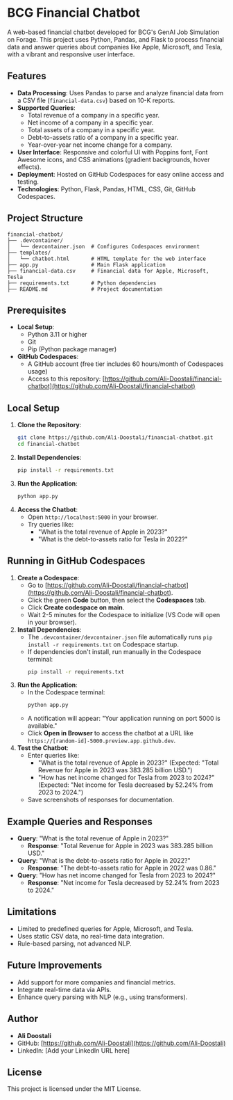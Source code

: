 # BCG Financial Chatbot

A web-based financial chatbot developed for BCG's GenAI Job Simulation on Forage. This project uses Python, Pandas, and Flask to process financial data and answer queries about companies like Apple, Microsoft, and Tesla, with a vibrant and responsive user interface.

## Features
- **Data Processing**: Uses Pandas to parse and analyze financial data from a CSV file (`financial-data.csv`) based on 10-K reports.
- **Supported Queries**:
  - Total revenue of a company in a specific year.
  - Net income of a company in a specific year.
  - Total assets of a company in a specific year.
  - Debt-to-assets ratio of a company in a specific year.
  - Year-over-year net income change for a company.
- **User Interface**: Responsive and colorful UI with Poppins font, Font Awesome icons, and CSS animations (gradient backgrounds, hover effects).
- **Deployment**: Hosted on GitHub Codespaces for easy online access and testing.
- **Technologies**: Python, Flask, Pandas, HTML, CSS, Git, GitHub Codespaces.

## Project Structure
```
financial-chatbot/
├── .devcontainer/
│   └── devcontainer.json  # Configures Codespaces environment
├── templates/
│   └── chatbot.html       # HTML template for the web interface
├── app.py                 # Main Flask application
├── financial-data.csv     # Financial data for Apple, Microsoft, Tesla
├── requirements.txt       # Python dependencies
├── README.md              # Project documentation
```

## Prerequisites
- **Local Setup**:
  - Python 3.11 or higher
  - Git
  - Pip (Python package manager)
- **GitHub Codespaces**:
  - A GitHub account (free tier includes 60 hours/month of Codespaces usage)
  - Access to this repository: [https://github.com/Ali-Doostali/financial-chatbot](https://github.com/Ali-Doostali/financial-chatbot)

## Local Setup
1. **Clone the Repository**:
   ```bash
   git clone https://github.com/Ali-Doostali/financial-chatbot.git
   cd financial-chatbot
   ```
2. **Install Dependencies**:
   ```bash
   pip install -r requirements.txt
   ```
3. **Run the Application**:
   ```bash
   python app.py
   ```
4. **Access the Chatbot**:
   - Open `http://localhost:5000` in your browser.
   - Try queries like:
     - "What is the total revenue of Apple in 2023?"
     - "What is the debt-to-assets ratio for Tesla in 2022?"

## Running in GitHub Codespaces
1. **Create a Codespace**:
   - Go to [https://github.com/Ali-Doostali/financial-chatbot](https://github.com/Ali-Doostali/financial-chatbot).
   - Click the green **Code** button, then select the **Codespaces** tab.
   - Click **Create codespace on main**.
   - Wait 2-5 minutes for the Codespace to initialize (VS Code will open in your browser).
2. **Install Dependencies**:
   - The `.devcontainer/devcontainer.json` file automatically runs `pip install -r requirements.txt` on Codespace startup.
   - If dependencies don't install, run manually in the Codespace terminal:
     ```bash
     pip install -r requirements.txt
     ```
3. **Run the Application**:
   - In the Codespace terminal:
     ```bash
     python app.py
     ```
   - A notification will appear: "Your application running on port 5000 is available."
   - Click **Open in Browser** to access the chatbot at a URL like `https://[random-id]-5000.preview.app.github.dev`.
4. **Test the Chatbot**:
   - Enter queries like:
     - "What is the total revenue of Apple in 2023?" (Expected: "Total Revenue for Apple in 2023 was 383.285 billion USD.")
     - "How has net income changed for Tesla from 2023 to 2024?" (Expected: "Net income for Tesla decreased by 52.24% from 2023 to 2024.")
   - Save screenshots of responses for documentation.

## Example Queries and Responses
- **Query**: "What is the total revenue of Apple in 2023?"
  - **Response**: "Total Revenue for Apple in 2023 was 383.285 billion USD."
- **Query**: "What is the debt-to-assets ratio for Apple in 2022?"
  - **Response**: "The debt-to-assets ratio for Apple in 2022 was 0.86."
- **Query**: "How has net income changed for Tesla from 2023 to 2024?"
  - **Response**: "Net income for Tesla decreased by 52.24% from 2023 to 2024."

## Limitations
- Limited to predefined queries for Apple, Microsoft, and Tesla.
- Uses static CSV data, no real-time data integration.
- Rule-based parsing, not advanced NLP.

## Future Improvements
- Add support for more companies and financial metrics.
- Integrate real-time data via APIs.
- Enhance query parsing with NLP (e.g., using transformers).

## Author
- **Ali Doostali**
- GitHub: [https://github.com/Ali-Doostali](https://github.com/Ali-Doostali)
- LinkedIn: [Add your LinkedIn URL here]

## License
This project is licensed under the MIT License.
